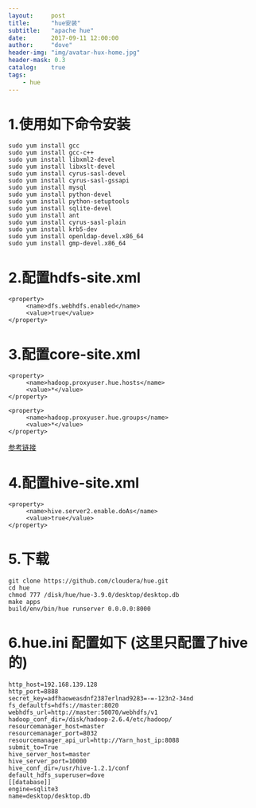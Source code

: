 ```yaml
---
layout:     post
title:      "hue安装"	
subtitle:   "apache hue"			
date:       2017-09-11 12:00:00
author:     "dove"
header-img: "img/avatar-hux-home.jpg"  
header-mask: 0.3
catalog:    true
tags:
    - hue
---
```



# 1.使用如下命令安装
	sudo yum install gcc
	sudo yum install gcc-c++
	sudo yum install libxml2-devel
	sudo yum install libxslt-devel
	sudo yum install cyrus-sasl-devel
	sudo yum install cyrus-sasl-gssapi
	sudo yum install mysql
	sudo yum install python-devel
	sudo yum install python-setuptools
	sudo yum install sqlite-devel
	sudo yum install ant
	sudo yum install cyrus-sasl-plain
	sudo yum install krb5-dev
	sudo yum install openldap-devel.x86_64
	sudo yum install gmp-devel.x86_64


# 2.配置hdfs-site.xml
	<property>
		 <name>dfs.webhdfs.enabled</name>
		 <value>true</value>
	</property>

# 3.配置core-site.xml
	<property>
		 <name>hadoop.proxyuser.hue.hosts</name>
		 <value>*</value>
	</property>
	 
	<property>
		 <name>hadoop.proxyuser.hue.groups</name>
		 <value>*</value>
	</property>

[参考链接](https://docs.hortonworks.com/HDPDocuments/HDP2/HDP-2.3.4/bk_installing_manually_book/content/configure_hdp_hue.html)


# 4.配置hive-site.xml
	<property>
		 <name>hive.server2.enable.doAs</name>
		 <value>true</value>
	</property>

# 5.下载
	git clone https://github.com/cloudera/hue.git
	cd hue
	chmod 777 /disk/hue/hue-3.9.0/desktop/desktop.db
	make apps
	build/env/bin/hue runserver 0.0.0.0:8000

# 6.hue.ini 配置如下  (这里只配置了hive的)
	http_host=192.168.139.128
	http_port=8888
	secret_key=adfhaoweasdnf2387erlnad9283=-=-123n2-34nd
	fs_defaultfs=hdfs://master:8020
	webhdfs_url=http://master:50070/webhdfs/v1
	hadoop_conf_dir=/disk/hadoop-2.6.4/etc/hadoop/
	resourcemanager_host=master
	resourcemanager_port=8032
	resourcemanager_api_url=http://Yarn_host_ip:8088
	submit_to=True
	hive_server_host=master
	hive_server_port=10000
	hive_conf_dir=/usr/hive-1.2.1/conf
	default_hdfs_superuser=dove
	[[database]]
	engine=sqlite3
	name=desktop/desktop.db

